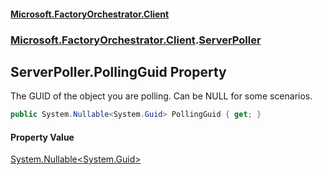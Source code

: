 #### [Microsoft.FactoryOrchestrator.Client](./Microsoft-FactoryOrchestrator-Client.md 'Microsoft.FactoryOrchestrator.Client')
### [Microsoft.FactoryOrchestrator.Client](./Microsoft-FactoryOrchestrator-Client.md 'Microsoft.FactoryOrchestrator.Client').[ServerPoller](./Microsoft-FactoryOrchestrator-Client-ServerPoller.md 'Microsoft.FactoryOrchestrator.Client.ServerPoller')
## ServerPoller.PollingGuid Property
The GUID of the object you are polling. Can be NULL for some scenarios.  
```csharp
public System.Nullable<System.Guid> PollingGuid { get; }
```
#### Property Value
[System.Nullable&lt;](https://docs.microsoft.com/en-us/dotnet/api/System.Nullable-1 'System.Nullable')[System.Guid](https://docs.microsoft.com/en-us/dotnet/api/System.Guid 'System.Guid')[&gt;](https://docs.microsoft.com/en-us/dotnet/api/System.Nullable-1 'System.Nullable')  
